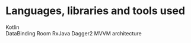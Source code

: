 
# Languages, libraries and tools used
 Kotlin <br>
 DataBinding
 Room
 RxJava
 Dagger2
 MVVM architecture   
